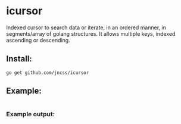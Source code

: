 # icursor
Indexed cursor to search data or iterate, in an ordered manner, in segments/array of golang structures. It allows
 multiple keys, indexed ascending or descending.


## Install:
```
go get github.com/jncss/icursor
```
## Example:
```

```
### Example output:
```
```